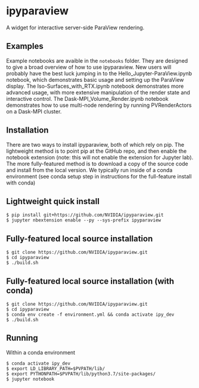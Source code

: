 ipyparaview
===============================

A widget for interactive server-side ParaView rendering.


Examples
--------
Example notebooks are avaible in the `notebooks` folder. They are designed to give a broad overview of how to use ipyparaview. New users will probably have the best luck jumping in to the Hello_Jupyter-ParaView.ipynb notebook, which demonstrates basic usage and setting up the ParaView display. The Iso-Surfaces_with_RTX.ipynb notebook demonstrates more advanced usage, with more extensive manipulation of the render state and interactive control. The Dask-MPI_Volume_Render.ipynb notebook demonstrates how to use multi-node rendering by running PVRenderActors on a Dask-MPI cluster.


Installation
------------
There are two ways to install ipyparaview, both of which rely on pip. The lightweight method is to point pip at the GitHub repo, and then enable the notebook extension (note: this will not enable the extension for Jupyter lab). The more fully-featured method is to download a copy of the source code and install from the local version. We typically run inside of a conda environment (see conda setup step in instructions for the full-feature install with conda)

## Lightweight quick install

    $ pip install git+https://github.com/NVIDIA/ipyparaview.git
    $ jupyter nbextension enable --py --sys-prefix ipyparaview

## Fully-featured local source installation

    $ git clone https://github.com/NVIDIA/ipyparaview.git
    $ cd ipyparaview
    $ ./build.sh

## Fully-featured local source installation (with conda)

    $ git clone https://github.com/NVIDIA/ipyparaview.git
    $ cd ipyparaview
    $ conda env create -f environment.yml && conda activate ipy_dev
    $ ./build.sh
    

Running
-------
Within a conda environment

    $ conda activate ipy_dev
    $ export LD_LIBRARY_PATH=$PVPATH/lib/
    $ export PYTHONPATH=$PVPATH/lib/python3.7/site-packages/
    $ jupyter notebook
    

